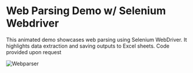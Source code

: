 # Web Parsing Demo w/ Selenium Webdriver

This animated demo showcases web parsing using Selenium WebDriver. It highlights data extraction and saving outputs to Excel sheets.
Code provided upon request

![Webparser](https://github.com/Rel09/WebParser/blob/main/Parsing.gif)
